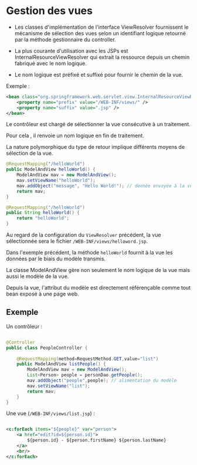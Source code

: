 # Gestion des vues

* Les classes d'implémentation de l'interface ViewResolver fournissent le mécanisme de sélection des vues selon un identifiant logique retourné par la méthode gestionnaire du controller.

* La plus courante d'utilisation avec les JSPs est InternalResourceViewResolver qui extrait la ressource depuis un chemin fabriqué avec le nom logique.

* Le nom logique est préfixé et suffixé pour fournir le chemin de la vue.

Exemple :

```xml
<bean class="org.springframework.web.servlet.view.InternalResourceViewResolver">
    <property name="prefix" value="/WEB-INF/views/" />
    <property name="suffix" value=".jsp" />
</bean>
```

Le contrôleur est chargé de sélectionner la vue consécutive à un traitement.

Pour cela , il renvoie un nom logique en fin de traitement.

La nature polymorphique du type de retour implique différents moyens de sélection de la vue.

```java
@RequestMapping("/helloWorld")
public ModelAndView helloWorld() {
    ModelAndView mav = new ModelAndView();
    mav.setViewName("helloWorld");
    mav.addObject("message", "Hello World!"); // donnée envoyée à la vue
    return mav;
}

@RequestMapping("/helloWorld")
public String helloWorld() {
    return "helloWorld";
}
```

Au regard de la configuration du `ViewResolver` précédent, la vue sélectionnée sera le fichier `/WEB-INF/views/helloword.jsp`.

Dans l'exemple précédent, la méthode `helloWorld` fournit à la vue les données par le biais du modèle transmis.

La classe ModelAndView gère non seulement le nom logique de la vue mais aussi le modèle de la vue.

Depuis la vue, l'attribut du modèle est directement référençable comme tout bean exposé à une page web.

## Exemple

Un contrôleur :

```java

@Controller
public class PeopleController {
    
    @RequestMapping(method=RequestMethod.GET,value="list")
    public ModelAndView listPeople() {
        ModelAndView mav = new ModelAndView();
        List<Person> people = personDao.getPeople();
        mav.addObject("people",people); // alimentation du modèle
        mav.setViewName("list");
        return mav;
    }
}
```

Une vue (`/WEB-INF/views/list.jsp`) :

```xml

<c:forEach items="${people}" var="person">
    <a href="edit?id=${person.id}">
        ${person.id} - ${person.firstName} ${person.lastName}
    </a>
    <br/>
</c:forEach>
```